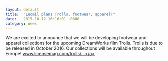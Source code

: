 ```yaml
---
layout: default
title:  "Leomil plans Trolls, footwear, apparel!"
date:   2015-10-12 16:16:01 -0600
category: news
---
```


We are excited to announce that we will be developing footwear and apparel collections for the upcoming DreamWorks film Trolls.
Trolls is due to be released in October 2016.
Our collections will be available throughout Europe!
<a href="http://www.licensemag.com/license-global/leomil-plans-trolls-apparel-shoes">www.licensemag.com/trolls/...</a>